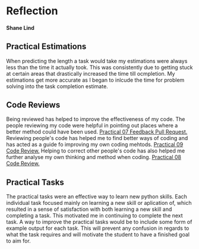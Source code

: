 # Reflection
#### Shane Lind
## Practical Estimations
When predicting the length a task would take my estimations were always less than the time it actually took.
This was consistently due to getting stuck at certain areas that drastically increased the time till ocmpletion.
My estimations get more accurate as I began to inlcude the time for problem solving into the task completion estimate.

## Code Reviews
Being reviewed has helped to improve the effectiveness of my code.
The people reviewing my code were helpful in pointing out places where a better method could have been used.
[Practical 07 Feedback Pull Request.](https://github.com/ShaneLind/cp1404practicals/pull/4)
Reviewing people's code has helped me to find better ways of coding and has acted as a guide fo improving my own coding mehtods.
[Practical 09 Code Review.](https://github.com/sachhm/cp1404practicals/pull/8/files)
Helping to correct other people's code has also helped me further analyse my own thinking and method when coding.
[Practical 08 Code Review.](https://github.com/ThomasMehes/cp1404practicals/pull/7)

## Practical Tasks
The practical tasks were an effective way to learn new python skills.
Each individual task focused mainly on learning a new skill or aplication of, which resulted in a sense of satisfaction with both learning a new skill and completing a task.
This motivated me in continuing to complete the next task.
A way to improve the practical tasks would be to include some form of example output for each task.
This will prevent any confusion in regards to what the task requires and will motivate the student to have a finished goal to aim for.